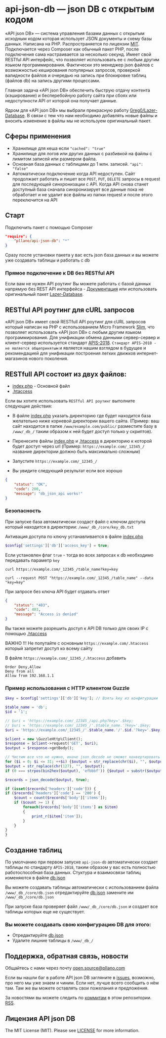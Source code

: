 # api-json-db — json DB с открытым кодом

«API json DB» — система управления базами данных с открытым исходным кодом которая использует JSON документы и схему базы данных. Написана на PHP. Распространяется по лицензии [MIT](https://opensource.org/licenses/MIT). Подключается через Composer как обычный пакет PHP, после подключения сама настраивается за несколько секунд. Имеет свой RESTful API интерфейс, что позволяет использовать ее с любым другим языком программирования. Фактически это менеджер json файлов с возможностью кеширования популярных запросов, проверкой валидности файлов и очередью на запись при блокировке таблиц (файлов db) на запись другими процессами. 

Главная задача «API json DB» обеспечить быструю отдачу контента (кэширование) и бесперебойную работу сайта при сбоях или недоступности API от которой она получает данные.

Ядром для «API json DB» мы выбрали прекрасную работу [Greg0/Lazer-Database](https://github.com/Greg0/Lazer-Database/). 
В связи с тем что нам необходимо добавлять новые файлы и вносить изменение в файлы мы не используем оригинальный пакет.

## Сферы применения
- Хранилище для кеша если `"cached": "true"`
- Хранилище для логов или других данных с разбивкой на файлы с лимитом записей или размером файла.
- Основная база данных с таблицами до 1 млн. записей. `"api": "false"`
- Автоматически подключение когда API недоступен. Сайт продолжает работать и пишет все `POST`, `PUT`, `DELETE` запросы в request для последующей синхронизации с API. Когда API снова станет доступный база сначала синхронизирует все данные пока не обработает и не удалит все файлы из папки request и после этого переключится на API

## Старт
Подключить пакет с помощью Composer

```json
"require": {
	"pllano/api-json-db": "*"
}
```

Сразу после установки пакета у вас есть json база данных и вы можете уже создавать таблицы и работать с db

### Прямое подключение к DB без RESTful API

Если вам не нужен API роутинг Вы можете работать с базой данных напрямую без REST API интерфейса - [Документация](https://github.com/pllano/api-json-db/blob/master/db.md) или использовать оригинальный пакет [Lazer-Database](https://github.com/Greg0/Lazer-Database/).

## RESTful API роутинг для cURL запросов

«API json DB» имеет свой RESTfull API роутинг для cURL запросов который написан на PHP с использованием Micro Framework [Slim](https://github.com/slimphp), что позволяет использовать «API json DB» с любым другим языком программирования. Для унификации обмена данными сервер-сервер и клиент-сервер используется стандарт [APIS-2018](https://github.com/pllano/APIS-2018/). `Стандарт APIS-2018 - не является общепринятым` и является нашим взглядом в будущее и рекомендацией для унификации построения легких движков интернет-магазинов нового поколения.

## RESTfull API состоит из двух файлов:
- [index.php](https://github.com/pllano/api-json-db/blob/master/index.php) - Основной файл
- [.htaccess](https://github.com/pllano/api-json-db/blob/master/.htaccess)


Если вы хотите использовать `RESTful API роутинг` выполните следующие действия:

- В файле [index.php](https://github.com/pllano/api-json-db/blob/master/index.php) указать директорию где будет находится база желательно ниже корневой директории вашего сайта. (Пример: ваш сайт находится в папке `/www/example.com/public/` разместите базу в `/www/_db_/` таким образом к ней будет доступ только у скриптов). 

- Перенесите файлы [index.php](https://github.com/pllano/api-json-db/blob/master/index.php) и [.htaccess](https://github.com/pllano/api-json-db/blob/master/.htaccess) в директорию к которой будет доступ через url (Пример: `https://example.com/_12345_/` название директории должно быть максимально сложным)

- Запустите `https://example.com/_12345_/`		
- Вы увидите следующий результат если все хорошо 
```json
{
    "status": "OK",
    "code": 200,
    "message": "db_json_api works!"
}
```

### Безопасность

При запуске база автоматически создаст файл с ключом доступа который находится в директории: `/www/_db_/core/key_db.txt`

Активация доступа по ключу устанавливается в файле [index.php](https://github.com/pllano/api-json-db/blob/master/index.php)

```php
$config['settings']['db']['access_key'] = true;
```

Если установлен флаг `true` - тогда во всех запросах к db необходимо передавать параметр `key`

`curl https://example.com/_12345_/table_name?key=key`

`curl --request POST "https://example.com/_12345_/table_name" --data "key=key"`

При запросе без ключа API будет отдавать ответ

```json
{
    "status": "403",
    "code": 403,
    "message": "Access is denied"
}
```

Вы также можете разрешить доступ к API DB только для своих IP с помощью [.htaccess](https://github.com/pllano/api-json-db/blob/master/.htaccess)

ВАЖНО !!! Не попутайте с основным `https://example.com/.htaccess` который запретит доступ ко всему сайту

В файле `https://example.com/_12345_/.htaccess` добавить

```
Order Deny,Allow
Deny from all
Allow from 192.168.1.1
```

### Пример использования с HTTP клиентом Guzzle

``` php	
$key = $config['settings']['db']['key']; // Взять key из конфигурации `https://example.com/_12345_/index.php`

$table_name = 'db';
$id = '1';

// $uri = 'https://example.com/_12345_/api.php?key='.$key;
// $uri = 'https://example.com/_12345_/'.$table_name.'?key='.$key;
$uri = 'https://example.com/_12345_/'.$table_name.'/'.$id.'?key='.$key;

$client = new \GuzzleHttp\Client();
$response = $client->request('GET', $uri);
$output = $response->getBody();

// Чистим все что не нужно, иначе json_decode не сможет конвертировать json в массив
for ($i = 0; $i <= 31; ++$i) {$output = str_replace(chr($i), "", $output);}
$output = str_replace(chr(127), "", $output);
if (0 === strpos(bin2hex($output), 'efbbbf')) {$output = substr($output, 3);}

$records = json_decode($output, true);

if (isset($records['headers']['code'])) {
if ($records['headers']['code'] == '200') {
	$count = count($records['body']['items']);
	if ($count >= 1) {
		foreach($records['body']['items'] as $item)
		{
			print_r($item['item']);
		}
	}
}
}
```

## Создание таблиц

По умолчанию при первом запуске `api-json-db` автоматически создает таблицы по стандарту `APIS-2018`, таким образом у вас есть полностью работоспособная база данных. Стуктура и взаимосвязи таблиц изменяются в файле [db.json](https://github.com/pllano/api-json-db/blob/master/_db_/core/db.json)

Вы можете создавать таблицы автоматически с использованием файла `/www/_db_/core/db.json` отредактируйте [db.json](https://github.com/pllano/api-json-db/blob/master/_db_/core/db.json) замените им `/www/_db_/core/db.json`

При запуске база проверяет файл `/www/_db_/core/db.json` и создает все таблицы которых еще не существует.

### Вы можете создавать свою конфигурацию DB для этого:
- Отредактируйте [db.json](https://github.com/pllano/api-json-db/blob/master/_db_/core/db.json)
- Удалите лишние таблицы в `/www/_db_/`

<a name="feedback"></a>
## Поддержка, обратная связь, новости

Общайтесь с нами через почту open.source@pllano.com

Если вы нашли баг в работе API json DB загляните в
[issues](https://github.com/pllano/api-json-db/issues), возможно, про него мы уже знаем и
чиним. Если нет, лучше всего сообщить о нём там. Там же вы можете оставлять свои
пожелания и предложения.

За новостями вы можете следить по
[коммитам](https://github.com/pllano/api-json-db/commits/master) в этом репозитории.
[RSS](https://github.com/pllano/api-json-db/commits/master.atom).

Лицензия API json DB
-------

The MIT License (MIT). Please see [LICENSE](LICENSE.md) for more information.

